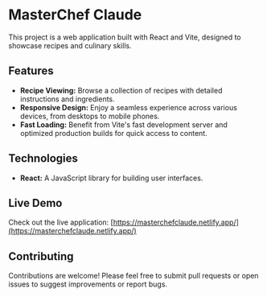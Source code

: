 # MasterChef Claude

This project is a web application built with React and Vite, designed to showcase recipes and culinary skills. 

## Features

* **Recipe Viewing:** Browse a collection of recipes with detailed instructions and ingredients.  
* **Responsive Design:** Enjoy a seamless experience across various devices, from desktops to mobile phones.  
* **Fast Loading:** Benefit from Vite's fast development server and optimized production builds for quick access to content.  

## Technologies

* **React:** A JavaScript library for building user interfaces.  

## Live Demo

Check out the live application: [https://masterchefclaude.netlify.app/](https://masterchefclaude.netlify.app/)


## Contributing

Contributions are welcome! Please feel free to submit pull requests or open issues to suggest improvements or report bugs. 
